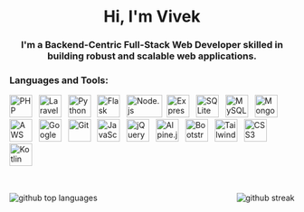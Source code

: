 <h1 align="center">Hi, I'm Vivek</h1>
<h3 align="center">I'm a Backend-Centric Full-Stack Web Developer skilled in building robust and scalable web applications.</h3>

<h3 align="left">Languages and Tools:</h3>
<p align="left">
    <img src="https://skillicons.dev/icons?i=php" alt="PHP" width="40" height="40"/>&nbsp;&nbsp;
    <img src="https://skillicons.dev/icons?i=laravel" alt="Laravel" width="40" height="40"/>&nbsp;&nbsp;
    <img src="https://skillicons.dev/icons?i=python" alt="Python" width="40" height="40"/>&nbsp;&nbsp;
    <img src="https://skillicons.dev/icons?i=flask" alt="Flask" width="40" height="40"/>&nbsp;&nbsp;
    <img src="https://skillicons.dev/icons?i=nodejs" alt="Node.js" width="63" height="40"/>&nbsp;
    <img src="https://skillicons.dev/icons?i=express" alt="Express.js" width="40" height="40"/>&nbsp;&nbsp;
    <img src="https://skillicons.dev/icons?i=sqlite" alt="SQLite" width="40" height="40"/>&nbsp;&nbsp;
    <img src="https://skillicons.dev/icons?i=mysql" alt="MySQL" width="40" height="40"/>&nbsp;&nbsp;
    <img src="https://skillicons.dev/icons?i=mongodb" alt="MongoDB" width="40" height="40"/>&nbsp;&nbsp;
    <img src="https://skillicons.dev/icons?i=aws" alt="AWS" width="40" height="40"/>&nbsp;&nbsp;
    <img src="https://skillicons.dev/icons?i=gcp" alt="Google Cloud" width="40" height="40"/>&nbsp;&nbsp;
    <img src="https://skillicons.dev/icons?i=git" alt="Git" width="40" height="40"/>&nbsp;&nbsp;
    <img src="https://skillicons.dev/icons?i=javascript" alt="JavaScript" width="40" height="40"/>&nbsp;&nbsp;
    <img src="https://skillicons.dev/icons?i=jquery" alt="jQuery" width="40" height="40"/>&nbsp;&nbsp;
    <img src="https://skillicons.dev/icons?i=alpinejs" alt="Alpine.js" width="40" height="40"/>&nbsp;&nbsp;
    <img src="https://skillicons.dev/icons?i=bootstrap" alt="Bootstrap" width="40" height="40"/>&nbsp;&nbsp;
    <img src="https://skillicons.dev/icons?i=tailwind" alt="Tailwind CSS" width="40" height="40"/>&nbsp;&nbsp;
    <img src="https://skillicons.dev/icons?i=css" alt="CSS3" width="40" height="40"/>&nbsp;&nbsp;
    <img src="https://skillicons.dev/icons?i=kotlin" alt="Kotlin" width="40" height="40"/>&nbsp;&nbsp;
</p>
<br>
<p>
    <img class="output" src="https://github-readme-stats.vercel.app/api/top-langs/?username=vickypandey14&theme=tokyonight&show_icons=true&hide_border=true&layout=compact" alt="github top languages">
    <img align="right" src="https://git-hub-streak-stats.vercel.app?user=vickypandey14&theme=whatsapp-dark2&hide_border=true&date_format=M%20j%5B%2C%20Y%5D" alt="github streak">
</p>
